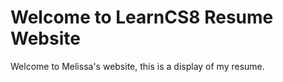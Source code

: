 
# Welcome to LearnCS8 Resume Website

Welcome to Melissa's website, this is a display of my resume.